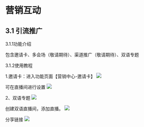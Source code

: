 # 营销互动

## 3.1 引流推广

3.1.1功能介绍

包含邀请卡、多会场（敬请期待）、渠道推广（敬请期待）、双语专题

3.1.2使用教程

1.邀请卡：进入功能页面【营销中心-邀请卡】
![](https://github.com/jdcloudcom/cn/blob/cn_enterprise_live/image/Enterprise-live/%E8%90%A5%E9%94%80%E4%BA%92%E5%8A%A81.png)

可在直播间进行设置
![](https://github.com/jdcloudcom/cn/blob/cn_enterprise_live/image/Enterprise-live/%E8%90%A5%E9%94%80%E4%BA%92%E5%8A%A82.png)

2、双语专题
![](https://github.com/jdcloudcom/cn/blob/cn_enterprise_live/image/Enterprise-live/%E8%90%A5%E9%94%80%E4%BA%92%E5%8A%A8-%E5%8F%8C%E8%AF%AD%E4%B8%93%E9%A2%98.png)

创建双语直播间，添加直播。
![](https://github.com/jdcloudcom/cn/blob/cn_enterprise_live/image/Enterprise-live/%E8%90%A5%E9%94%80%E4%BA%92%E5%8A%A8-%E5%88%9B%E5%BB%BA%E5%8F%8C%E8%AF%AD%E7%9B%B4%E6%92%AD%E9%97%B4.png)

分享链接
![](https://github.com/jdcloudcom/cn/blob/cn_enterprise_live/image/Enterprise-live/%E8%90%A5%E9%94%80%E4%BA%92%E5%8A%A8-%E5%8F%8C%E8%AF%AD%E7%9B%B4%E6%92%AD%E9%97%B4-%E5%88%86%E4%BA%AB%E9%93%BE%E6%8E%A5.png)























